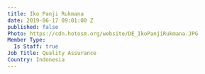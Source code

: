 ```yaml
---
title: Iko Panji Rukmana
date: 2019-06-17 09:01:00 Z
published: false
Photo: https://cdn.hotosm.org/website/DE_IkoPanjiRukmana.JPG
Member Type:
  Is Staff: true
Job Title: Quality Assurance
Country: Indonesia
---
```


